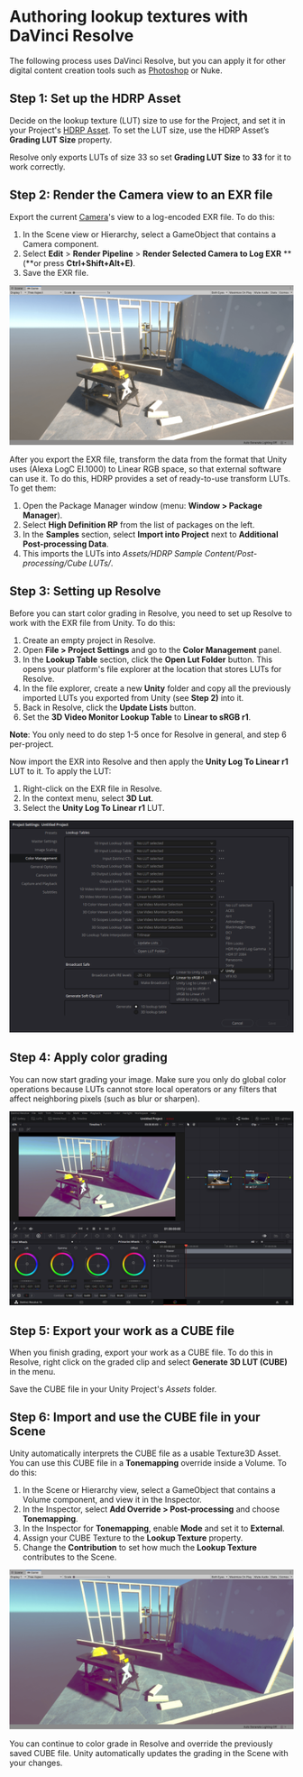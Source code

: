 # Authoring lookup textures with DaVinci Resolve

The following process uses DaVinci Resolve, but you can apply it for other digital content creation tools such as [Photoshop](LUT-Authoring-Photoshop.html) or Nuke.

## Step 1: Set up the HDRP Asset

Decide on the lookup texture (LUT) size to use for the Project, and set it in your Project's [HDRP Asset](HDRP-Asset.html). To set the LUT size, use the HDRP Asset’s **Grading LUT Size** property.

Resolve only exports LUTs of size 33 so set **Grading LUT Size** to **33** for it to work correctly. 

## Step 2: Render the Camera view to an EXR file

Export the current [Camera](HDRP-Camera.html)'s view to a log-encoded EXR file. To do this:

1. In the Scene view or Hierarchy, select a GameObject that contains a Camera component.
2. Select **Edit** > **Render Pipeline** > **Render Selected Camera to Log EXR** **(**or press **Ctrl+Shift+Alt+E)**.
3. Save the EXR file.

![](Images/LUTAuthoringResolve1.png)

After you export the EXR file, transform the data from the format that Unity uses (Alexa LogC El.1000) to Linear RGB space, so that external software can use it. To do this, HDRP provides a set of ready-to-use transform LUTs. To get them:

1. Open the Package Manager window (menu: **Window > Package Manager**).
2. Select **High Definition RP** from the list of packages on the left.
3. In the **Samples** section, select **Import into Project** next to **Additional Post-processing Data**.
4. This imports the LUTs into *Assets/HDRP Sample Content/Post-processing/Cube LUTs/*.

## Step 3: Setting up Resolve

Before you can start color grading in Resolve, you need to set up Resolve to work with the EXR file from Unity. To do this:

1. Create an empty project in Resolve.
2. Open **File > Project Settings** and go to the **Color Management** panel.
3. In the **Lookup Table** section, click the **Open Lut Folder** button. This opens your platform's file explorer at the location that stores LUTs for Resolve.
4. In the file explorer, create a new **Unity** folder and copy all the previously imported LUTs you exported from Unity (see **Step 2)** into it.
5. Back in Resolve, click the **Update Lists** button.
6. Set the **3D Video Monitor Lookup Table** to **Linear to sRGB r1**.

**Note**: You only need to do step 1-5 once for Resolve in general, and step 6 per-project.

Now import the EXR into Resolve and then apply the **Unity Log To Linear r1** LUT to it. To apply the LUT:

1. Right-click on the EXR file in Resolve.
2. In the context menu, select **3D Lut**.
3. Select the **Unity Log To Linear r1** LUT.

![](Images/LUTAuthoringResolve2.png)

## Step 4: Apply color grading

You can now start grading your image. Make sure you only do global color operations because LUTs cannot store local operators or any filters that affect neighboring pixels (such as blur or sharpen).

![](Images/LUTAuthoringResolve3.png)

## Step 5: Export your work as a CUBE file

When you finish grading, export your work as a CUBE file. To do this in Resolve, right click on the graded clip and select **Generate 3D LUT (CUBE)** in the menu.

Save the CUBE file in your Unity Project's *Assets* folder.

## Step 6: Import and use the CUBE file in your Scene

Unity automatically interprets the CUBE file as a usable Texture3D Asset. You can use this CUBE file in a **Tonemapping** override inside a Volume. To do this:

1. In the Scene or Hierarchy view, select a GameObject that contains a Volume component, and view it in the Inspector.
2. In the Inspector, select **Add Override > Post-processing** and choose **Tonemapping**.
3. In the Inspector for **Tonemapping**, enable **Mode** and set it to **External**.
4. Assign your CUBE Texture to the **Lookup Texture** property.
5. Change the **Contribution** to set how much the **Lookup Texture** contributes to the Scene.

![](Images/LUTAuthoringResolve4.png)

You can continue to color grade in Resolve and override the previously saved CUBE file. Unity automatically updates the grading in the Scene with your changes.